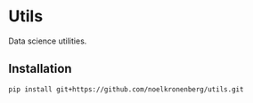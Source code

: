 # Utils

Data science utilities.

## Installation

```
pip install git+https://github.com/noelkronenberg/utils.git
```
